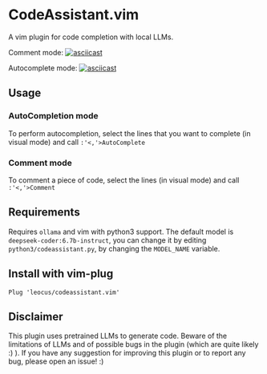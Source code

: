 # CodeAssistant.vim
A vim plugin for code completion with local LLMs.

Comment mode:
[![asciicast](https://asciinema.org/a/Cn6qlS0RU8RqM17smGdu1nrom.svg)](https://asciinema.org/a/Cn6qlS0RU8RqM17smGdu1nrom)

Autocomplete mode:
[![asciicast](https://asciinema.org/a/vGxgwxjt4WptNJTfDUOS95R6p.svg)](https://asciinema.org/a/vGxgwxjt4WptNJTfDUOS95R6p)

## Usage
### AutoCompletion mode
To perform autocompletion, select the lines that you want to complete (in visual mode) and call `:'<,'>AutoComplete`

### Comment mode
To comment a piece of code, select the lines (in visual mode) and call `:'<,'>Comment`

## Requirements
Requires `ollama` and vim with python3 support.
The default model is `deepseek-coder:6.7b-instruct`, you can change it by editing `python3/codeassistant.py`, by changing the `MODEL_NAME` variable.

## Install with vim-plug
```
Plug 'leocus/codeassistant.vim'
```

## Disclaimer
This plugin uses pretrained LLMs to generate code. Beware of the limitations of LLMs and of possible bugs in the plugin (which are quite likely :) ). If you have any suggestion for improving this plugin or to report any bug, please open an issue! :)
